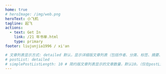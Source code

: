 ```yaml
---
home: true
# heroImage: /img/web.png
heroText: 小飞机
tagline: 起飞
actions:
  - text: Get In
    link: /21 年书单.html
    type: primary
footer: liujunjia1996 / xi'an

# 文章列表显示方式: detailed 默认，显示详细版文章列表（包括作者、分类、标签、摘要、分页等）| simple => 显示简约版文章列表（仅标题和日期）| none 不显示文章列表
# postList: detailed
# simplePostListLength: 10 # 简约版文章列表显示的文章数量，默认10。（仅在postList设置为simple时生效）
---
```

